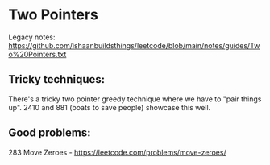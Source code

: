 # Two Pointers

Legacy notes: https://github.com/ishaanbuildsthings/leetcode/blob/main/notes/guides/Two%20Pointers.txt

## Tricky techniques:

There's a tricky two pointer greedy technique where we have to "pair things up". 2410 and 881 (boats to save people) showcase this well.

## Good problems:

283 Move Zeroes - https://leetcode.com/problems/move-zeroes/

